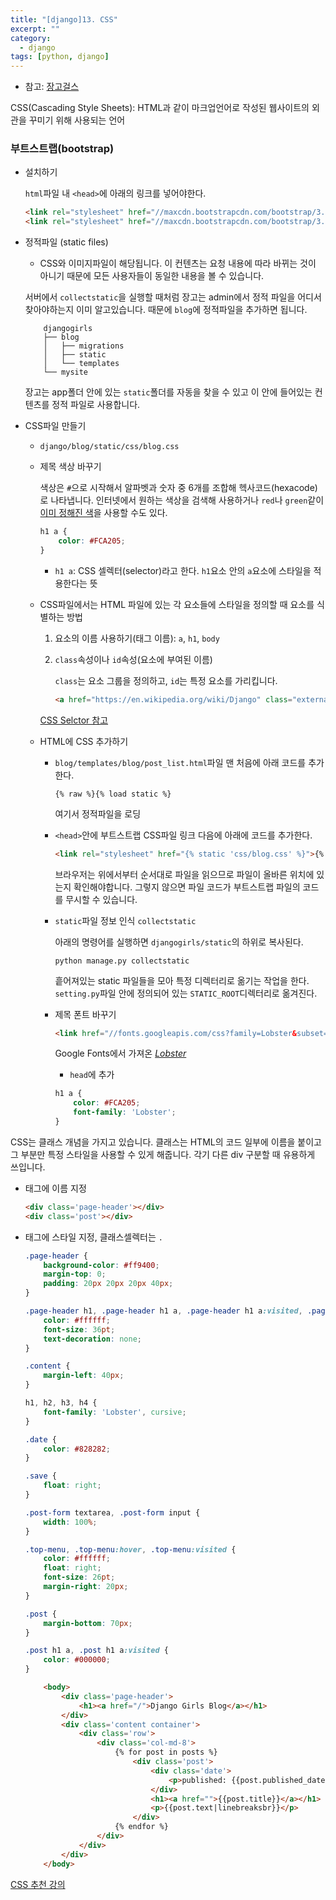 ```yaml
---
title: "[django]13. CSS"
excerpt: ""
category:
  - django
tags: [python, django]
---
```


- 참고: [장고걸스](https://tutorial.djangogirls.org/ko/css/)

CSS(Cascading Style Sheets): HTML과 같이 마크업언어로 작성된 웹사이트의 외관을 꾸미기 위해 사용되는 언어

### 부트스트랩(bootstrap)

- 설치하기

  `html`파일 내 `<head>`에 아래의 링크를 넣어야한다.

  ```html
  <link rel="stylesheet" href="//maxcdn.bootstrapcdn.com/bootstrap/3.2.0/css/bootstrap.min.css">
  <link rel="stylesheet" href="//maxcdn.bootstrapcdn.com/bootstrap/3.2.0/css/bootstrap-theme.min.css">
  ```

- 정적파일 (static files)

  - CSS와 이미지파일이 해당됩니다. 이 컨텐츠는 요청 내용에 따라 바뀌는 것이 아니기 때문에 모든 사용자들이 동일한 내용을 볼 수 있습니다.

  서버에서 `collectstatic`을 실행할 때처럼 장고는 admin에서 정적 파일을 어디서 찾아야하는지 이미 알고있습니다. 때문에 `blog`에 정적파일을 추가하면 됩니다.

  ```
      djangogirls
      ├── blog
      │   ├── migrations
      │   ├── static
      │   └── templates
      └── mysite
  ```

  장고는 app폴더 안에 있는 `static`폴더를 자동을 찾을 수 있고 이 안에 들어있는 컨텐츠를 정적 파일로 사용합니다.

- CSS파일 만들기

  - `django/blog/static/css/blog.css`

  - 제목 색상 바꾸기

    색상은 `#`으로 시작해서 알파벳과 숫자 중 6개를 조합해 헥사코드(hexacode)로 나타냅니다.  인터넷에서 원하는 색상을 검색해 사용하거나 `red`나 `green`같이  [이미 정해진 색](https://www.w3schools.com/colors/colors_names.asp)을 사용할 수도 있다.

    ```css
    h1 a {
        color: #FCA205;
    }
    ```

    - `h1 a`: CSS 셀렉터(selector)라고 한다. `h1`요소 안의 `a`요소에 스타일을 적용한다는 뜻

  - CSS파일에서는 HTML 파일에 있는 각 요소들에 스타일을 정의할 때 요소를 식별하는 방법

    1. 요소의 이름 사용하기(태그 이름): `a`, `h1`, `body`

    2. `class`속성이나 `id`속성(요소에 부여된 이름)

       `class`는 요소 그룹을 정의하고, `id`는 특정 요소를 가리킵니다.

       ```html
       <a href="https://en.wikipedia.org/wiki/Django" class="external_link" id="link_to_wiki_page">
       ```

    [CSS Selctor 참고](https://www.w3schools.com/cssref/css_selectors.asp)

  - HTML에 CSS 추가하기

    - `blog/templates/blog/post_list.html`파일 맨 처음에 아래 코드를 추가한다.

      ```
      {% raw %}{% load static %}
      ```

      여기서 정적파일을 로딩

    - `<head>`안에 부트스트랩 CSS파일 링크 다음에 아래에 코드를 추가한다.

      ```html
      <link rel="stylesheet" href="{% static 'css/blog.css' %}">{% endraw %}
      ```

      브라우저는 위에서부터 순서대로 파일을 읽으므로 파일이 올바른 위치에 있는지 확인해야합니다. 그렇지 않으면 파일 코드가 부트스트랩 파일의 코드를 무시할 수 있습니다.

    - `static`파일 정보 인식 `collectstatic`

      아래의 명령어를 실행하면 `djangogirls/static`의 하위로 복사된다.

      ```
      python manage.py collectstatic
      ```

      흩어져있는 static 파일들을 모아 특정 디렉터리로 옮기는 작업을 한다. `setting.py`파일 안에 정의되어 있는 `STATIC_ROOT`디렉터리로 옮겨진다.

    - 제목 폰트 바꾸기

      ```html
      <link href="//fonts.googleapis.com/css?family=Lobster&subset=latin,latin-ext" rel="stylesheet" type="text/css">
      ```

      Google Fonts에서 가져온 [*Lobster* ](https://fonts.google.com/specimen/Lobster?query=lob&sidebar.open=true&selection.family=Roboto)

      - `head`에 추가

      ```css
      h1 a {
          color: #FCA205;
          font-family: 'Lobster';
      }
      ```

      

CSS는 클래스 개념을 가지고 있습니다. 클래스는 HTML의 코드 일부에 이름을 붙이고 그 부분만 특정 스타일을 사용할 수 있게 해줍니다. 각기 다른 div 구분할 때 유용하게 쓰입니다.

- 태그에 이름 지정

  ```html
  <div class='page-header'></div>
  <div class='post'></div>
  ```

- 태그에 스타일 지정, 클래스셀렉터는 `.`

  ```css
  .page-header {
      background-color: #ff9400;
      margin-top: 0;
      padding: 20px 20px 20px 40px;
  }
  
  .page-header h1, .page-header h1 a, .page-header h1 a:visited, .page-header h1 a:active {
      color: #ffffff;
      font-size: 36pt;
      text-decoration: none;
  }
  
  .content {
      margin-left: 40px;
  }
  
  h1, h2, h3, h4 {
      font-family: 'Lobster', cursive;
  }
  
  .date {
      color: #828282;
  }
  
  .save {
      float: right;
  }
  
  .post-form textarea, .post-form input {
      width: 100%;
  }
  
  .top-menu, .top-menu:hover, .top-menu:visited {
      color: #ffffff;
      float: right;
      font-size: 26pt;
      margin-right: 20px;
  }
  
  .post {
      margin-bottom: 70px;
  }
  
  .post h1 a, .post h1 a:visited {
      color: #000000;
  }
  ```

  ```html
      <body>
          <div class='page-header'>
              <h1><a href="/">Django Girls Blog</a></h1>
          </div>
          <div class='content container'>
              <div class='row'>
                  <div class='col-md-8'>
                      {% for post in posts %}
                          <div class='post'>
                              <div class='date'>
                                  <p>published: {{post.published_date}}</p>
                              </div>
                              <h1><a href="">{{post.title}}</a></h1>
                              <p>{{post.text|linebreaksbr}}</p>
                          </div>
                      {% endfor %}
                  </div>
              </div>
          </div>
      </body>
  ```

[CSS 추천 강의](https://www.codecademy.com/catalog/all)

